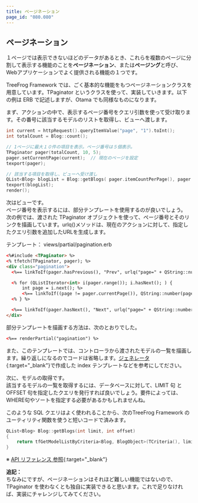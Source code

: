 ```yaml
---
title: ページネーション
page_id: "080.080"
---
```


## ページネーション

１ページでは表示できないほどのデータがあるとき、これらを複数のページに分割して表示する機能のことを**ページネーション**、または**ページング**と呼び、Webアプリケーションでよく提供される機能の１つです。

TreeFrog Framework では、ごく基本的な機能をもつページネーションクラスを用意しています。TPaginator というクラスを使って、実装していきます。以下の例は ERB で記述しますが、Otama でも同様なものになります。

まず、アクションの中で、表示するページ番号をクエリ引数を使って受け取ります。その番号に該当するモデルのリストを取得し、ビューへ渡します。

```c++
int current = httpRequest().queryItemValue("page", "1").toInt();
int totalCount = Blog::count();

// 1ページに最大１０件の項目を表示。ページ番号は５個表示。
TPaginator pager(totalCount, 10, 5);
pager.setCurrentPage(current);  // 現在のページを設定
texport(pager);

// 該当する項目を取得し、ビューへ受け渡し 
QList<Blog> blogList = Blog::getBlogs( pager.itemCountPerPage(), pager.offset() );
texport(blogList);
render();
```
 
次はビューです。<br>
ページ番号を表示するには、部分テンプレートを使用するのが良いでしょう。<br>
次の例では、渡された TPaginator オブジェクトを使って、ページ番号とそのリンクを描画しています。urlq()メソッドは、現在のアクションに対して、指定したクエリ引数を追加したURLを生成します。

テンプレート： views/partial/pagination.erb

```html
<%#include <TPaginator> %>
<% tfetch(TPaginator, pager); %>
<div class="pagination">
  <%== linkToIf(pager.hasPrevious(), "Prev", urlq("page=" + QString::number( pager.previousPage() ))) %>

  <% for (QListIterator<int> i(pager.range()); i.hasNext(); ) {
      int page = i.next(); %>
      <%== linkToIf((page != pager.currentPage()), QString::number(page), urlq("page=" + QString::number(page))); %>
  <% } %>

  <%== linkToIf(pager.hasNext(), "Next", urlq("page=" + QString::number( pager.nextPage() ))) %>
</div>
```
  
部分テンプレートを描画する方法は、次のとおりでした。

```html
<%== renderPartial("pagination") %>
```
 
また、このテンプレートでは、コントローラから渡されたモデルの一覧を描画します。繰り返しになるのでコードは省略します。[ジェネレータ](/user-guide/ja/generator/index.html){:target="_blank"}で作成した index テンプレートなどを参考にしてださい。
 
次に、モデルの取得です。<br>
該当するモデルの一覧を取得するには、データベースに対して、LIMIT 句 と OFFSET 句を指定したクエリを発行すれば良いでしょう。要件によっては、WHERE句やソートを指定する必要があるかもしれませんね。

このような SQL クエリはよく使われることから、次のTreeFrog Framework のユーティリティ関数を使うと短いコードで済みます。

```c++
QList<Blog> Blog::getBlogs(int limit, int offset)
{
    return tfGetModelListByCriteria<Blog, BlogObject>(TCriteria(), limit, offset);
}
```

※ [API リファレンス 参照](http://treefrogframework.org/tf_doxygen/tmodelutil_8h.html){:target="_blank"}
  
 
**追記：**<br>
ちなみにですが、ページネーションはそれほど難しい機能ではないので、TPaginator を使わなくとも独自に実装できると思います。これで足りなければ、実装にチャレンジしてみてください。